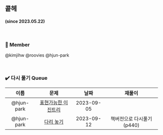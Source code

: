 ## 콭헤 
#### (since 2023.05.22)

<br />

### 👀 Member
@kimjihw
@roovies
@hjun-park

<br />

### ✔️ 다시 풀기 Queue
|이름|문제|날짜|재풀이|
|:---:|:---:|:---:|:---:|
|@hjun-park|[표현가능한 이진트리](https://school.programmers.co.kr/learn/courses/30/lessons/150367)|2023-09-05| |
|@hjun-park|[다리 놓기](https://www.acmicpc.net/problem/1010)|2023-09-12| 책버전으로 다시풀기 (p440) |


<br />




